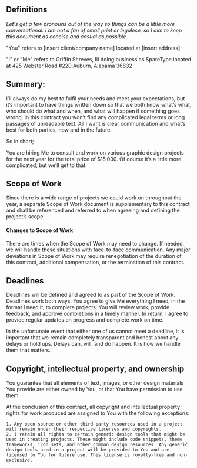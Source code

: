 
## Definitions

_Let's get a few pronouns out of the way so things can be a little more conversational. I am not a fan of small print or legalese, so I aim to keep this document as concise and casual as possible._

"You" refers to [insert client/company name] located at [insert address]

"I" or "Me" refers to Griffin Shreves, III doing business as SpareType located at 425 Webster Road #220 Auburn, Alabama 36832

## Summary:

I’ll always do my best to fulfil your needs and meet your expectations, but it’s important to have things written down so that we both know what’s what, who should do what and when, and what will happen if something goes wrong. In this contract you won’t find any complicated legal terms or long passages of unreadable text. All I want is clear communication and what’s best for both parties, now and in the future.

So in short;

You are hiring Me to consult and work on various graphic design projects for the next year for the total price of $15,000. Of course it’s a little more complicated, but we’ll get to that.

## Scope of Work

Since there is a wide range of projects we could work on throughout the year, a separate Scope of Work document is supplementary to this contract and shall be referenced and referred to when agreeing and defining the project’s scope.

#### Changes to Scope of Work
There are times when the Scope of Work may need to change. If needed, we will handle these situations with face-to-face communication. Any major deviations in Scope of Work may require renegotiation of the duration of this contract, additional compensation, or the termination of this contract.

## Deadlines

Deadlines will be defined and agreed to as part of the Scope of Work. Deadlines work both ways. You agree to give Me everything I need, in the format I need it, to complete projects. You will review work, provide feedback, and approve completions in a timely manner. In return, I agree to provide regular updates on progress and complete work on time.

In the unfortunate event that either one of us cannot meet a deadline, it is important that we remain completely transparent and honest about any delays or hold ups. Delays can, will, and do happen. It is how we handle them that matters.

##  Copyright, intellectual property, and ownership

You guarantee that all elements of text, images, or other design materials You provide are either owned by You, or that You have permission to use them.

At the conclusion of this contract, all copyright and intellectual property rights for work produced are assigned to You with the following exceptions:

	1. Any open source or other third-party resources used in a project will remain under their respective licenses and copyrights.
	2. I retain all rights to certain generic design tools that might be used in creating projects. These might include code snippets, theme frameworks, icon sets, and other common design resources. Any generic design tools used in a project will be provided to You and are licensed to You for future use. This license is royalty-free and non-exclusive.